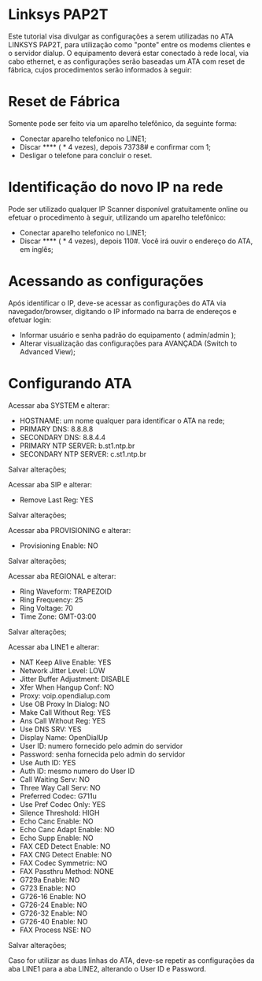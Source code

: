 # Linksys PAP2T

Este tutorial visa divulgar as configurações a serem utilizadas no ATA LINKSYS PAP2T, para utilização como "ponte" entre os modems clientes e o servidor dialup.
O equipamento deverá estar conectado à rede local, via cabo ethernet, e as configurações serão baseadas um ATA com reset de fábrica, cujos procedimentos serão informados à seguir:

# Reset de Fábrica

Somente pode ser feito via um aparelho telefônico, da seguinte forma:
  - Conectar aparelho telefonico no LINE1;
  - Discar **** ( * 4 vezes), depois 73738# e confirmar com 1;
  - Desligar o telefone para concluir o reset.

# Identificação do novo IP na rede

Pode ser utilizado qualquer IP Scanner disponível gratuitamente online ou efetuar o procedimento à seguir, utilizando um aparelho telefônico:
  - Conectar aparelho telefonico no LINE1;
  - Discar **** ( * 4 vezes), depois 110#. Você irá ouvir o endereço do ATA, em inglês;

# Acessando as configurações

Após identificar o IP, deve-se acessar as configurações do ATA via navegador/browser, digitando o IP informado na barra de endereços e efetuar login:
  -  Informar usuário e senha padrão do equipamento ( admin/admin );
  -  Alterar visualização das configurações para AVANÇADA (Switch to Advanced View);

# Configurando ATA

Acessar aba SYSTEM e alterar:
  - HOSTNAME: um nome qualquer para identificar o ATA na rede;
  - PRIMARY DNS: 		            8.8.8.8 
  - SECONDARY DNS: 		          8.8.4.4
  - PRIMARY NTP SERVER: 	      b.st1.ntp.br
  - SECONDARY NTP SERVER:	      c.st1.ntp.br

Salvar alterações;

Acessar aba SIP e alterar:
  - Remove Last Reg:	          YES

Salvar alterações;

Acessar aba PROVISIONING e alterar:
  - Provisioning Enable: NO

Salvar alterações;

Acessar aba REGIONAL e alterar:
  - Ring Waveform:		TRAPEZOID
  - Ring Frequency:		25
  - Ring Voltage:		70
  - Time Zone:		GMT-03:00

Salvar alterações;

Acessar aba LINE1 e alterar:
  - NAT Keep Alive Enable:		YES
  - Network Jitter Level:		LOW
  - Jitter Buffer Adjustment:	DISABLE
  - Xfer When Hangup Conf:		NO
  - Proxy:				voip.opendialup.com
  - Use OB Proxy In Dialog:		NO
  - Make Call Without Reg:		YES
  - Ans Call Without Reg:		YES
  - Use DNS SRV:			YES
  - Display Name:			OpenDialUp
  - User ID:			numero fornecido pelo admin do servidor
  - Password:			senha fornecida pelo admin do servidor
  - Use Auth ID:			YES
  - Auth ID:			mesmo numero do User ID
  - Call Waiting Serv:		NO
  - Three Way Call Serv:		NO
  - Preferred Codec:		G711u
  - Use Pref Codec Only:		YES
  - Silence Threshold:		HIGH
  - Echo Canc Enable:		NO
  - Echo Canc Adapt Enable:		NO
  - Echo Supp Enable:		NO
  - FAX CED Detect Enable:		NO
  - FAX CNG Detect Enable:		NO
  - FAX Codec Symmetric:		NO
  - FAX Passthru Method:		NONE
  - G729a Enable:			NO
  - G723 Enable:			NO
  - G726-16 Enable:		NO
  - G726-24 Enable:		NO
  - G726-32 Enable:		NO
  - G726-40 Enable:		NO
  - FAX Process NSE:	NO
  
Salvar alterações;

Caso for utilizar as duas linhas do ATA, deve-se repetir as configurações da aba LINE1 para a aba LINE2, alterando o User ID e Password.

